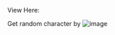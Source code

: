 View Here:

Get random character by
![image](https://user-images.githubusercontent.com/57677949/157841962-bc860d66-b5a0-452d-be6b-b1d88883e9ec.png)
